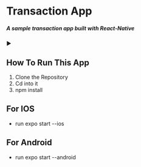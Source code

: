 # Transaction App

##### A sample transaction app built with React-Native


:arrow_forward:

## How To Run This App

1. Clone the Repository
2. Cd into it
3. npm install

## For IOS

- run expo start --ios

## For Android

- run expo start --android
